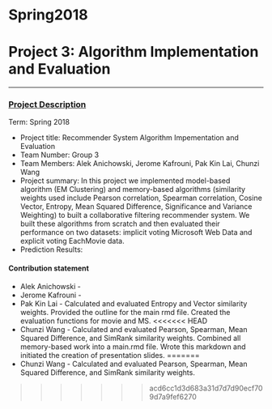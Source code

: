 # Spring2018


# Project 3: Algorithm Implementation and Evaluation

----


### [Project Description](doc/)

Term: Spring 2018

+ Project title: Recommender System Algorithm Impementation and Evaluation
+ Team Number: Group 3 
+ Team Members: Alek Anichowski, Jerome Kafrouni, Pak Kin Lai, Chunzi Wang
+ Project summary: In this project we implemented model-based algorithm (EM Clustering) and memory-based algorithms (similarity weights used include Pearson correlation, Spearman correlation, Cosine Vector, Entropy, Mean Squared Difference, Significance and Variance Weighting) to built a collaborative filtering recommender system. We built these algorithms from scratch and then evaluated their performance on two datasets: implicit voting Microsoft Web Data and explicit voting EachMovie data.
+ Prediction Results:



#### Contribution statement

+ Alek Anichowski -
+ Jerome Kafrouni -
+ Pak Kin Lai - Calculated and evaluated Entropy and Vector similarity weights. Provided the outline for the main rmd file. Created the evaluation functions for movie and MS.
<<<<<<< HEAD
+ Chunzi Wang - Calculated and evaluated Pearson, Spearman, Mean Squared Difference, and SimRank similarity weights. Combined all memory-based work into a main.rmd file. Wrote this markdown and initiated the creation of presentation slides.
=======
+ Chunzi Wang - Calculated and evaluated Pearson, Spearman, Mean Squared Difference, and SimRank similarity weights.
>>>>>>> acd6cc1d3d683a31d7d7d90ecf709d7a9fef6270


